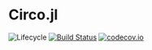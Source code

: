 # Circo.jl

![Lifecycle](https://img.shields.io/badge/lifecycle-experimental-orange.svg)<!--
![Lifecycle](https://img.shields.io/badge/lifecycle-maturing-blue.svg)
![Lifecycle](https://img.shields.io/badge/lifecycle-stable-green.svg)
![Lifecycle](https://img.shields.io/badge/lifecycle-retired-orange.svg)
![Lifecycle](https://img.shields.io/badge/lifecycle-archived-red.svg)
![Lifecycle](https://img.shields.io/badge/lifecycle-dormant-blue.svg) -->
[![Build Status](https://travis-ci.com/tisztamo/Circo.jl.svg?branch=master)](https://travis-ci.com/tisztamo/Circo.jl)
[![codecov.io](http://codecov.io/github/tisztamo/Circo.jl/coverage.svg?branch=master)](http://codecov.io/github/tisztamo/Circo.jl?branch=master)
<!--
[![Documentation](https://img.shields.io/badge/docs-stable-blue.svg)](https://tisztamo.github.io/Circo.jl/stable)
[![Documentation](https://img.shields.io/badge/docs-master-blue.svg)](https://tisztamo.github.io/Circo.jl/dev)
-->
